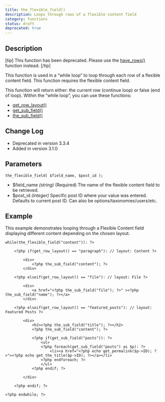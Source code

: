```yaml
---
title: the_flexible_field()
description: Loops through rows of a flexible content field
category: functions
status: draft
deprecated: true
---
```


## Description
[tip]
This function has been deprecated. Please use the [have_rows()](https://www.advancedcustomfields.com/resources/have_rows/) function instead.
[/tip]

This function is used in a “while loop” to loop through each row of a flexible content field. This function requires the flexible content field.

This function will return either: the current row (continue loop) or false (end of loop). Within the “while loop”, you can use these functions:
- [get_row_layout()](https://www.advancedcustomfields.com/docs/functions/get_row_layout/)
- [get_sub_field()](https://www.advancedcustomfields.com/docs/functions/get_sub_field/)
- [the_sub_field()](https://www.advancedcustomfields.com/docs/functions/the_sub_field/)

## Change Log
- Deprecated in version 3.3.4
- Added in version 3.1.0

## Parameters
```
the_flexible_field( $field_name, $post_id );
```
- $field_name *(string)* (Required) The name of the flexible content field to be retrieved.
- $post_id *(integer)* Specific post ID where your value was entered. Defaults to current post ID. Can also be options/taxonomies/users/etc.
 
## Example
This example demonstrates looping through a Flexible Content field displaying different content depending on the chosen layout.
```
while(the_flexible_field("content")): ?>

	<?php if(get_row_layout() == "paragraph"): // layout: Content ?>

		<div>
			<?php the_sub_field("content"); ?>
		</div>

	<?php elseif(get_row_layout() == "file"): // layout: File ?>

		<div>
			<a href="<?php the_sub_field("file"); ?>" ><?php the_sub_field("name"); ?></a>
		</div>

	<?php elseif(get_row_layout() == "featured_posts"): // layout: Featured Posts ?>

		<div>
			<h2><?php the_sub_field("title"); ?></h2>
			<?php the_sub_field("content"); ?>

			<?php if(get_sub_field("posts")): ?>
				<ul>
				<?php foreach(get_sub_field("posts") as $p): ?>
					<li><a href="<?php echo get_permalink($p->ID); ?>"><?php echo get_the_title($p->ID); ?></a></li>
				<?php endforeach; ?>
				</ul>
			<?php endif; ?>

		</div>

	<?php endif; ?>

<?php endwhile; ?>
```
